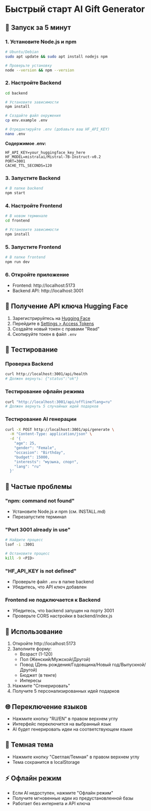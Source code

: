 # Быстрый старт AI Gift Generator

## 🚀 Запуск за 5 минут

### 1. Установите Node.js и npm
```bash
# Ubuntu/Debian
sudo apt update && sudo apt install nodejs npm

# Проверьте установку
node --version && npm --version
```

### 2. Настройте Backend
```bash
cd backend

# Установите зависимости
npm install

# Создайте файл окружения
cp env.example .env

# Отредактируйте .env (добавьте ваш HF_API_KEY)
nano .env
```

**Содержимое .env:**
```env
HF_API_KEY=your_huggingface_key_here
HF_MODEL=mistralai/Mistral-7B-Instruct-v0.2
PORT=3001
CACHE_TTL_SECONDS=120
```

### 3. Запустите Backend
```bash
# В папке backend
npm start
```

### 4. Настройте Frontend
```bash
# В новом терминале
cd frontend

# Установите зависимости
npm install
```

### 5. Запустите Frontend
```bash
# В папке frontend
npm run dev
```

### 6. Откройте приложение
- Frontend: http://localhost:5173
- Backend API: http://localhost:3001

## 🔑 Получение API ключа Hugging Face

1. Зарегистрируйтесь на [Hugging Face](https://huggingface.co/join)
2. Перейдите в [Settings > Access Tokens](https://huggingface.co/settings/tokens)
3. Создайте новый токен с правами "Read"
4. Скопируйте токен в файл `.env`

## 🎯 Тестирование

### Проверка Backend
```bash
curl http://localhost:3001/api/health
# Должен вернуть: {"status":"ok"}
```

### Тестирование офлайн режима
```bash
curl "http://localhost:3001/api/offline?lang=ru"
# Должен вернуть 5 случайных идей подарков
```

### Тестирование AI генерации
```bash
curl -X POST http://localhost:3001/api/generate \
  -H "Content-Type: application/json" \
  -d '{
    "age": 25,
    "gender": "Female", 
    "occasion": "Birthday",
    "budget": 15000,
    "interests": "музыка, спорт",
    "lang": "ru"
  }'
```

## 🐛 Частые проблемы

### "npm: command not found"
- Установите Node.js и npm (см. INSTALL.md)
- Перезапустите терминал

### "Port 3001 already in use"
```bash
# Найдите процесс
lsof -i :3001

# Остановите процесс
kill -9 <PID>
```

### "HF_API_KEY is not defined"
- Проверьте файл `.env` в папке backend
- Убедитесь, что API ключ добавлен

### Frontend не подключается к Backend
- Убедитесь, что backend запущен на порту 3001
- Проверьте CORS настройки в backend/index.js

## 📱 Использование

1. Откройте http://localhost:5173
2. Заполните форму:
   - Возраст (1-120)
   - Пол (Женский/Мужской/Другой)
   - Повод (День рождения/Годовщина/Новый год/Выпускной/Другой)
   - Бюджет (в тенге)
   - Интересы
3. Нажмите "Сгенерировать"
4. Получите 5 персонализированных идей подарков

## 🌐 Переключение языков

- Нажмите кнопку "RU/EN" в правом верхнем углу
- Интерфейс переключится на выбранный язык
- AI будет генерировать идеи на соответствующем языке

## 🌙 Темная тема

- Нажмите кнопку "Светлая/Темная" в правом верхнем углу
- Тема сохранится в localStorage

## ⚡ Офлайн режим

- Если AI недоступен, нажмите "Офлайн режим"
- Получите мгновенные идеи из предустановленной базы
- Работает без интернета и API ключа

